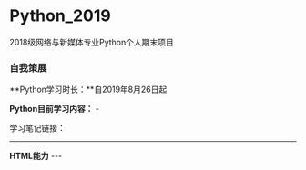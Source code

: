 # Python_2019
2018级网络与新媒体专业Python个人期末项目

### 自我策展

**Python学习时长：**自2019年8月26日起

**Python目前学习内容：** - 

学习笔记链接：

---

**HTML能力** --- 
